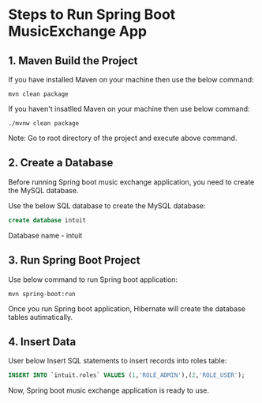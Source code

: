 # Steps to Run Spring Boot MusicExchange App
## 1. Maven Build the Project
If you have installed Maven on your machine then use the below command:
```
mvn clean package
```
If you haven't insatlled Maven on your machine then use below command:
```
./mvnw clean package
 ```
 Note: Go to root directory of the project and execute above command.
 ## 2. Create a Database
 Before running Spring boot music exchange application, you need to create the MySQL database.
 
 Use the below SQL database to create the MySQL database:
 ```sql
 create database intuit
 ```
 Database name - intuit
 ## 3. Run Spring Boot Project
 Use below command to run Spring boot application:
 ```
 mvn spring-boot:run
 ```
 Once you run Spring boot application, Hibernate will create the database tables autimatically.

 ## 4. Insert Data
User below Insert SQL statements to insert records into roles table:
```sql
INSERT INTO `intuit.roles` VALUES (1,'ROLE_ADMIN'),(2,'ROLE_USER');
```
Now, Spring boot music exchange application is ready to use.
